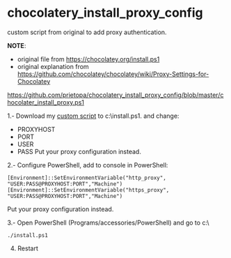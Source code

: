 chocolatery_install_proxy_config
================================

custom script from original to add proxy authentication.

**NOTE**: 
- original file from https://chocolatey.org/install.ps1
- original explanation from https://github.com/chocolatey/chocolatey/wiki/Proxy-Settings-for-Chocolatey

https://github.com/prietopa/chocolatery_install_proxy_config/blob/master/chocolater_install_proxy.ps1

1.- Download my [custom script](https://github.com/prietopa/chocolatery_install_proxy_config/blob/master/chocolater_install_proxy.ps1) to c:\install.ps1. and change:
- PROXYHOST
- PORT
- USER
- PASS
Put your proxy configuration instead.

2.- Configure PowerShell, add to console in PowerShell:
```
[Environment]::SetEnvironmentVariable("http_proxy", "USER:PASS@PROXYHOST:PORT","Machine")
[Environment]::SetEnvironmentVariable("https_proxy", "USER:PASS@PROXYHOST:PORT","Machine")
```
Put your proxy configuration instead.

3.- Open PowerShell (Programs/accessories/PowerShell) and go to c:\
```
./install.ps1
```

4. Restart
